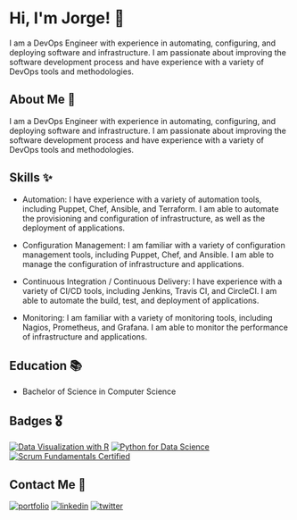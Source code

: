
# Hi, I'm Jorge! 👋

I am a DevOps Engineer with experience in automating, configuring, and deploying software and infrastructure. I am passionate about improving the software development process and have experience with a variety of DevOps tools and methodologies.

## About Me 🚀

I am a DevOps Engineer with experience in automating, configuring, and deploying software and infrastructure. I am passionate about improving the software development process and have experience with a variety of DevOps tools and methodologies.

## Skills ✨

- Automation: I have experience with a variety of automation tools, including Puppet, Chef, Ansible, and Terraform. I am able to automate the provisioning and configuration of infrastructure, as well as the deployment of applications.

- Configuration Management: I am familiar with a variety of configuration management tools, including Puppet, Chef, and Ansible. I am able to manage the configuration of infrastructure and applications.

- Continuous Integration / Continuous Delivery: I have experience with a variety of CI/CD tools, including Jenkins, Travis CI, and CircleCI. I am able to automate the build, test, and deployment of applications.

- Monitoring: I am familiar with a variety of monitoring tools, including Nagios, Prometheus, and Grafana. I am able to monitor the performance of infrastructure and applications.

## Education 📚

- Bachelor of Science in Computer Science
## Badges 🎖️

[![Data Visualization with R](https://img.shields.io/badge/IBM-Data%20Visualization%20with%20R-green)](https://www.credly.com/badges/fd2bad00-af9e-438a-a775-bb8f8b4ba716)
[![Python for Data Science](https://img.shields.io/badge/IBM-Python%20for%20Data%20Science-yellow)](https://www.credly.com/badges/41f751e3-bb74-4c1f-814d-f45bf93c86fe)
[![Scrum Fundamentals Certified](https://img.shields.io/badge/Scrum%20Study-Scrum%20Fundamentals%20Certified-orange)](https://www.scrumstudy.com/certification/verify?type=SFC&number=930730)


## Contact Me 🔗
[![portfolio](https://img.shields.io/badge/my_portfolio-000?style=for-the-badge&logo=ko-fi&logoColor=white)](https://GeorgeLBS.com/)
[![linkedin](https://img.shields.io/badge/linkedin-0A66C2?style=for-the-badge&logo=linkedin&logoColor=white)](https://www.linkedin.com/in/josejorgediaz/)
[![twitter](https://img.shields.io/badge/twitter-1DA1F2?style=for-the-badge&logo=twitter&logoColor=white)](https://twitter.com/josejorge_diaz)
